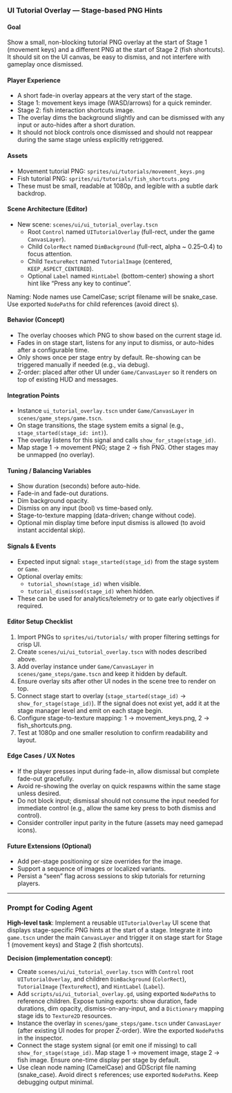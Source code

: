 ### UI Tutorial Overlay — Stage-based PNG Hints

#### Goal
Show a small, non-blocking tutorial PNG overlay at the start of Stage 1 (movement keys) and a different PNG at the start of Stage 2 (fish shortcuts). It should sit on the UI canvas, be easy to dismiss, and not interfere with gameplay once dismissed.

#### Player Experience
- A short fade-in overlay appears at the very start of the stage.
- Stage 1: movement keys image (WASD/arrows) for a quick reminder.
- Stage 2: fish interaction shortcuts image.
- The overlay dims the background slightly and can be dismissed with any input or auto-hides after a short duration.
- It should not block controls once dismissed and should not reappear during the same stage unless explicitly retriggered.

#### Assets
- Movement tutorial PNG: `sprites/ui/tutorials/movement_keys.png`
- Fish tutorial PNG: `sprites/ui/tutorials/fish_shortcuts.png`
- These must be small, readable at 1080p, and legible with a subtle dark backdrop.

#### Scene Architecture (Editor)
- New scene: `scenes/ui/ui_tutorial_overlay.tscn`
  - Root `Control` named `UITutorialOverlay` (full-rect, under the game `CanvasLayer`).
  - Child `ColorRect` named `DimBackground` (full-rect, alpha ~ 0.25–0.4) to focus attention.
  - Child `TextureRect` named `TutorialImage` (centered, `KEEP_ASPECT_CENTERED`).
  - Optional `Label` named `HintLabel` (bottom-center) showing a short hint like “Press any key to continue”.

Naming: Node names use CamelCase; script filename will be snake_case. Use exported `NodePath`s for child references (avoid direct `$`).

#### Behavior (Concept)
- The overlay chooses which PNG to show based on the current stage id.
- Fades in on stage start, listens for any input to dismiss, or auto-hides after a configurable time.
- Only shows once per stage entry by default. Re-showing can be triggered manually if needed (e.g., via debug).
- Z-order: placed after other UI under `Game/CanvasLayer` so it renders on top of existing HUD and messages.

#### Integration Points
- Instance `ui_tutorial_overlay.tscn` under `Game/CanvasLayer` in `scenes/game_steps/game.tscn`.
- On stage transitions, the stage system emits a signal (e.g., `stage_started(stage_id: int)`).
- The overlay listens for this signal and calls `show_for_stage(stage_id)`.
- Map stage 1 → movement PNG; stage 2 → fish PNG. Other stages may be unmapped (no overlay).

#### Tuning / Balancing Variables
- Show duration (seconds) before auto-hide.
- Fade-in and fade-out durations.
- Dim background opacity.
- Dismiss on any input (bool) vs time-based only.
- Stage-to-texture mapping (data-driven; change without code).
- Optional min display time before input dismiss is allowed (to avoid instant accidental skip).

#### Signals & Events
- Expected input signal: `stage_started(stage_id)` from the stage system or `Game`.
- Optional overlay emits:
  - `tutorial_shown(stage_id)` when visible.
  - `tutorial_dismissed(stage_id)` when hidden.
- These can be used for analytics/telemetry or to gate early objectives if required.

#### Editor Setup Checklist
1) Import PNGs to `sprites/ui/tutorials/` with proper filtering settings for crisp UI.
2) Create `scenes/ui/ui_tutorial_overlay.tscn` with nodes described above.
3) Add overlay instance under `Game/CanvasLayer` in `scenes/game_steps/game.tscn` and keep it hidden by default.
4) Ensure overlay sits after other UI nodes in the scene tree to render on top.
5) Connect stage start to overlay (`stage_started(stage_id)` → `show_for_stage(stage_id)`). If the signal does not exist yet, add it at the stage manager level and emit on each stage begin.
6) Configure stage-to-texture mapping: 1 → movement_keys.png, 2 → fish_shortcuts.png.
7) Test at 1080p and one smaller resolution to confirm readability and layout.

#### Edge Cases / UX Notes
- If the player presses input during fade-in, allow dismissal but complete fade-out gracefully.
- Avoid re-showing the overlay on quick respawns within the same stage unless desired.
- Do not block input; dismissal should not consume the input needed for immediate control (e.g., allow the same key press to both dismiss and control).
- Consider controller input parity in the future (assets may need gamepad icons).

#### Future Extensions (Optional)
- Add per-stage positioning or size overrides for the image.
- Support a sequence of images or localized variants.
- Persist a “seen” flag across sessions to skip tutorials for returning players.

---

### Prompt for Coding Agent

**High-level task**: Implement a reusable `UITutorialOverlay` UI scene that displays stage-specific PNG hints at the start of a stage. Integrate it into `game.tscn` under the main `CanvasLayer` and trigger it on stage start for Stage 1 (movement keys) and Stage 2 (fish shortcuts).

**Decision (implementation concept)**:
- Create `scenes/ui/ui_tutorial_overlay.tscn` with `Control` root `UITutorialOverlay`, and children `DimBackground` (`ColorRect`), `TutorialImage` (`TextureRect`), and `HintLabel` (`Label`).
- Add `scripts/ui/ui_tutorial_overlay.gd`, using exported `NodePath`s to reference children. Expose tuning exports: show duration, fade durations, dim opacity, dismiss-on-any-input, and a `Dictionary` mapping stage ids to `Texture2D` resources.
- Instance the overlay in `scenes/game_steps/game.tscn` under `CanvasLayer` (after existing UI nodes for proper Z-order). Wire the exported `NodePath`s in the inspector.
- Connect the stage system signal (or emit one if missing) to call `show_for_stage(stage_id)`. Map stage 1 → movement image, stage 2 → fish image. Ensure one-time display per stage by default.
- Use clean node naming (CamelCase) and GDScript file naming (snake_case). Avoid direct `$` references; use exported `NodePath`s. Keep debugging output minimal.


